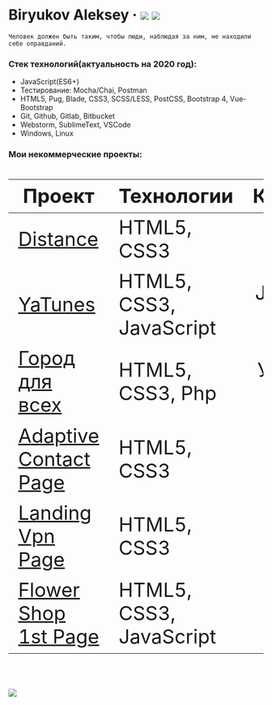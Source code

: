 # Biryukov Aleksey &middot; [![](https://img.shields.io/badge/resume-hh-red)](https://hh.ru/resume/e7610b3bff077f6fa70039ed1f584b5347786b)  [![](https://img.shields.io/badge/-telegram-0088cc)](https://tele.click/avBiryukov)  
```
Человек должен быть таким, чтобы люди, наблюдая за ним, не находили себе оправданий.
```
  ### Стек технологий(актуальность на 2020 год):
  - JavaScript(ES6+)
  - Тестирование: Mocha/Chai, Postman
  - HTML5, Pug, Blade, CSS3, SCSS/LESS, PostCSS, Bootstrap 4, Vue-Bootstrap
  - Git, Github, Gitlab, Bitbucket
  - Webstorm, SublimeText, VSCode
  - Windows, Linux

 ### Мои некоммерческие проекты:

<div class="w3-responsive">
<font size="12px">
<table style="font-size: 80%" width="100%" class="w3-table-all notranslate" id="myTable">
<thead>
<tr class="w3-white">
<th width="40%">Проект</th>
<th width="60%">Технологии</th>
<th>Категория</th>
</tr>
</thead>
<tbody>
<tr>
<td><a href="https://github.com/CreateBiryukov/Distance">Distance</a></td>
<td>HTML5, CSS3</td>
<td align="center">Вёрстка</td>
</tr>
<tr>
<td><a href="https://github.com/CreateBiryukov/YaTunes">YaTunes</a></td>
<td>HTML5, CSS3, JavaScript</td>
<td align="center">JavaScript player</td>
</tr>
<tr>
<td><a href="https://github.com/akruzhalov/city_for_all">Город для всех</a></td>
<td>HTML5, CSS3, Php</td>
<td align="center"> Участие в проекте </td>
</tr>
<tr>
<td><a href="https://github.com/CreateBiryukov/ContactPage">Adaptive Contact Page</a></td>
<td>HTML5, CSS3</td>
<td align="center">Вёрстка</td>
</tr>
 <tr>
<td><a href="https://github.com/CreateBiryukov/Vpn-landing">Landing Vpn Page</a></td>
<td>HTML5, CSS3</td>
<td align="center">Вёрстка</td>
</tr>
  <tr>
<td><a href="https://github.com/CreateBiryukov/Flower-shop">Flower Shop 1st Page</a></td>
<td>HTML5, CSS3, JavaScript</td>
<td align="center"> Вёрстка</td>
</tr>
</tbody>
</table>
</font>
</div>
</br>

[![](https://img.shields.io/badge/%D0%9C%D0%BE%D0%B5%20%D1%80%D0%B0%D0%B7%D0%B2%D0%B8%D1%82%D0%B8%D0%B5-%D0%9A%D0%BD%D0%B8%D0%B3%D0%B8%2C%20%D0%BA%D1%83%D1%80%D1%81%D1%8B%2C%20%D0%BC%D0%B8%D1%82%D0%B0%D0%BF%D1%8B%2C%20%D0%BA%D0%BE%D0%BD%D1%84%D0%B5%D1%80%D0%B5%D0%BD%D1%86%D0%B8%D0%B8-%23FF0000)](https://github.com/CreateBiryukov/Personal-development)
